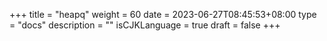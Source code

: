 +++
title = "heapq"
weight = 60
date = 2023-06-27T08:45:53+08:00
type = "docs"
description = ""
isCJKLanguage = true
draft = false
+++